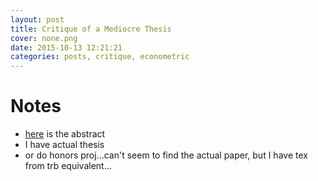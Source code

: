 ```yaml
---
layout: post
title: Critique of a Mediocre Thesis
cover: none.png
date: 2015-10-13 12:21:21 
categories: posts, critique, econometric
---
```


# Notes
* [here](http://docs.lib.purdue.edu/dissertations/AAI1469940/) is the abstract
* I have actual thesis
* or do honors proj...can't seem to find the actual paper, but I have tex from trb equivalent...
